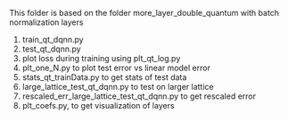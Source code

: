 This folder is based on the folder more_layer_double_quantum
with batch normalization layers

1. train_qt_dqnn.py
2. test_qt_dqnn.py
3. plot loss during training using plt_qt_log.py
4. plt_one_N.py to plot test error  vs linear model error
5. stats_qt_trainData.py to get stats of test data
6. large_lattice_test_qt_dqnn.py to test on larger lattice
7. rescaled_err_large_lattice_test_qt_dqnn.py to get rescaled error
8. plt_coefs.py, to get visualization of layers